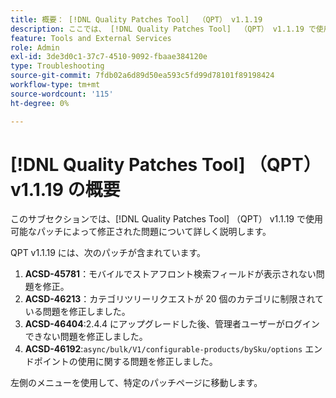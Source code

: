 ```yaml
---
title: 概要： [!DNL Quality Patches Tool]  （QPT） v1.1.19
description: ここでは、 [!DNL Quality Patches Tool]  （QPT） v1.1.19 で使用可能なパッチによって修正された問題について詳しく説明します。
feature: Tools and External Services
role: Admin
exl-id: 3de3d0c1-37c7-4510-9092-fbaae384120e
type: Troubleshooting
source-git-commit: 7fdb02a6d89d50ea593c5fd99d78101f89198424
workflow-type: tm+mt
source-wordcount: '115'
ht-degree: 0%

---
```


# [!DNL Quality Patches Tool] （QPT） v1.1.19 の概要

このサブセクションでは、[!DNL Quality Patches Tool] （QPT） v1.1.19 で使用可能なパッチによって修正された問題について詳しく説明します。

QPT v1.1.19 には、次のパッチが含まれています。

1. **ACSD-45781**：モバイルでストアフロント検索フィールドが表示されない問題を修正。
1. **ACSD-46213**：カテゴリツリーリクエストが 20 個のカテゴリに制限されている問題を修正しました。
1. **ACSD-46404**:2.4.4 にアップグレードした後、管理者ユーザーがログインできない問題を修正しました。
1. **ACSD-46192**:`async/bulk/V1/configurable-products/bySku/options` エンドポイントの使用に関する問題を修正しました。

左側のメニューを使用して、特定のパッチページに移動します。
